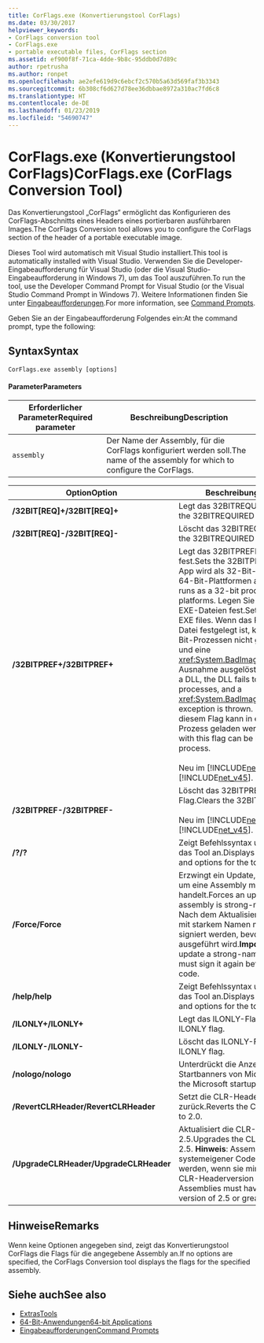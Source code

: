 ```yaml
---
title: CorFlags.exe (Konvertierungstool CorFlags)
ms.date: 03/30/2017
helpviewer_keywords:
- CorFlags conversion tool
- CorFlags.exe
- portable executable files, CorFlags section
ms.assetid: ef900f8f-71ca-4dde-9b8c-95ddb0d7d89c
author: rpetrusha
ms.author: ronpet
ms.openlocfilehash: ae2efe619d9c6ebcf2c570b5a63d569faf3b3343
ms.sourcegitcommit: 6b308cf6d627d78ee36dbbae8972a310ac7fd6c8
ms.translationtype: HT
ms.contentlocale: de-DE
ms.lasthandoff: 01/23/2019
ms.locfileid: "54690747"
---
```

# <a name="corflagsexe-corflags-conversion-tool"></a><span data-ttu-id="b4070-102">CorFlags.exe (Konvertierungstool CorFlags)</span><span class="sxs-lookup"><span data-stu-id="b4070-102">CorFlags.exe (CorFlags Conversion Tool)</span></span>
<span data-ttu-id="b4070-103">Das Konvertierungstool „CorFlags“ ermöglicht das Konfigurieren des CorFlags-Abschnitts eines Headers eines portierbaren ausführbaren Images.</span><span class="sxs-lookup"><span data-stu-id="b4070-103">The CorFlags Conversion tool allows you to configure the CorFlags section of the header of a portable executable image.</span></span>  
  
 <span data-ttu-id="b4070-104">Dieses Tool wird automatisch mit Visual Studio installiert.</span><span class="sxs-lookup"><span data-stu-id="b4070-104">This tool is automatically installed with Visual Studio.</span></span> <span data-ttu-id="b4070-105">Verwenden Sie die Developer-Eingabeaufforderung für Visual Studio (oder die Visual Studio-Eingabeaufforderung in Windows 7), um das Tool auszuführen.</span><span class="sxs-lookup"><span data-stu-id="b4070-105">To run the tool, use the Developer Command Prompt for Visual Studio (or the Visual Studio Command Prompt in Windows 7).</span></span> <span data-ttu-id="b4070-106">Weitere Informationen finden Sie unter [Eingabeaufforderungen](../../../docs/framework/tools/developer-command-prompt-for-vs.md).</span><span class="sxs-lookup"><span data-stu-id="b4070-106">For more information, see [Command Prompts](../../../docs/framework/tools/developer-command-prompt-for-vs.md).</span></span>  
  
 <span data-ttu-id="b4070-107">Geben Sie an der Eingabeaufforderung Folgendes ein:</span><span class="sxs-lookup"><span data-stu-id="b4070-107">At the command prompt, type the following:</span></span>  
  
## <a name="syntax"></a><span data-ttu-id="b4070-108">Syntax</span><span class="sxs-lookup"><span data-stu-id="b4070-108">Syntax</span></span>  
  
```  
CorFlags.exe assembly [options]  
```  
  
#### <a name="parameters"></a><span data-ttu-id="b4070-109">Parameter</span><span class="sxs-lookup"><span data-stu-id="b4070-109">Parameters</span></span>  
  
|<span data-ttu-id="b4070-110">Erforderlicher Parameter</span><span class="sxs-lookup"><span data-stu-id="b4070-110">Required parameter</span></span>|<span data-ttu-id="b4070-111">Beschreibung</span><span class="sxs-lookup"><span data-stu-id="b4070-111">Description</span></span>|  
|------------------------|-----------------|  
|`assembly`|<span data-ttu-id="b4070-112">Der Name der Assembly, für die CorFlags konfiguriert werden soll.</span><span class="sxs-lookup"><span data-stu-id="b4070-112">The name of the assembly for which to configure the CorFlags.</span></span>|  
  
|<span data-ttu-id="b4070-113">Option</span><span class="sxs-lookup"><span data-stu-id="b4070-113">Option</span></span>|<span data-ttu-id="b4070-114">Beschreibung</span><span class="sxs-lookup"><span data-stu-id="b4070-114">Description</span></span>|  
|------------|-----------------|  
|<span data-ttu-id="b4070-115">**/32BIT[REQ]+**</span><span class="sxs-lookup"><span data-stu-id="b4070-115">**/32BIT[REQ]+**</span></span>|<span data-ttu-id="b4070-116">Legt das 32BITREQUIRED-Flag fest.</span><span class="sxs-lookup"><span data-stu-id="b4070-116">Sets the 32BITREQUIRED flag.</span></span>|  
|<span data-ttu-id="b4070-117">**/32BIT[REQ]-**</span><span class="sxs-lookup"><span data-stu-id="b4070-117">**/32BIT[REQ]-**</span></span>|<span data-ttu-id="b4070-118">Löscht das 32BITREQUIRED-Flag.</span><span class="sxs-lookup"><span data-stu-id="b4070-118">Clears the 32BITREQUIRED flag.</span></span>|  
|<span data-ttu-id="b4070-119">**/32BITPREF+**</span><span class="sxs-lookup"><span data-stu-id="b4070-119">**/32BITPREF+**</span></span>|<span data-ttu-id="b4070-120">Legt das 32BITPREFERRED-Flag fest.</span><span class="sxs-lookup"><span data-stu-id="b4070-120">Sets the 32BITPREFERRED flag.</span></span> <span data-ttu-id="b4070-121">Die App wird als 32-Bit-Prozess sogar auf 64-Bit-Plattformen ausgeführt.</span><span class="sxs-lookup"><span data-stu-id="b4070-121">The app runs as a 32-bit process even on 64-bit platforms.</span></span> <span data-ttu-id="b4070-122">Legen Sie dieses Flag nur auf EXE-Dateien fest.</span><span class="sxs-lookup"><span data-stu-id="b4070-122">Set this flag only on EXE files.</span></span> <span data-ttu-id="b4070-123">Wenn das Flag auf eine DLL-Datei festgelegt ist, kann die DLL in 64-Bit-Prozessen nicht geladen werden und eine <xref:System.BadImageFormatException>-Ausnahme ausgelöst.</span><span class="sxs-lookup"><span data-stu-id="b4070-123">If the flag is set on a DLL, the DLL fails to load in 64-bit processes, and a <xref:System.BadImageFormatException> exception is thrown.</span></span> <span data-ttu-id="b4070-124">Eine EXE-Datei mit diesem Flag kann in einem 64-Bit-Prozess geladen werden.</span><span class="sxs-lookup"><span data-stu-id="b4070-124">An EXE file with this flag can be loaded into a 64-bit process.</span></span><br /><br /> <span data-ttu-id="b4070-125">Neu im [!INCLUDE[net_v45](../../../includes/net-v45-md.md)].</span><span class="sxs-lookup"><span data-stu-id="b4070-125">New in the [!INCLUDE[net_v45](../../../includes/net-v45-md.md)].</span></span>|  
|<span data-ttu-id="b4070-126">**/32BITPREF-**</span><span class="sxs-lookup"><span data-stu-id="b4070-126">**/32BITPREF-**</span></span>|<span data-ttu-id="b4070-127">Löscht das 32BITPREFERRED-Flag.</span><span class="sxs-lookup"><span data-stu-id="b4070-127">Clears the 32BITPREFERRED flag.</span></span><br /><br /> <span data-ttu-id="b4070-128">Neu im [!INCLUDE[net_v45](../../../includes/net-v45-md.md)].</span><span class="sxs-lookup"><span data-stu-id="b4070-128">New in the [!INCLUDE[net_v45](../../../includes/net-v45-md.md)].</span></span>|  
|<span data-ttu-id="b4070-129">**/?**</span><span class="sxs-lookup"><span data-stu-id="b4070-129">**/?**</span></span>|<span data-ttu-id="b4070-130">Zeigt Befehlssyntax und Optionen für das Tool an.</span><span class="sxs-lookup"><span data-stu-id="b4070-130">Displays command syntax and options for the tool.</span></span>|  
|<span data-ttu-id="b4070-131">**/Force**</span><span class="sxs-lookup"><span data-stu-id="b4070-131">**/Force**</span></span>|<span data-ttu-id="b4070-132">Erzwingt ein Update, auch wenn es sich um eine Assembly mit starkem Namen handelt.</span><span class="sxs-lookup"><span data-stu-id="b4070-132">Forces an update even if the assembly is strong-named.</span></span> <span data-ttu-id="b4070-133">**Wichtig:**  Nach dem Aktualisieren einer Assembly mit starkem Namen muss diese erneut signiert werden, bevor ihr Code ausgeführt wird.</span><span class="sxs-lookup"><span data-stu-id="b4070-133">**Important:**  If you update a strong-named assembly, you must sign it again before executing its code.</span></span>|  
|<span data-ttu-id="b4070-134">**/help**</span><span class="sxs-lookup"><span data-stu-id="b4070-134">**/help**</span></span>|<span data-ttu-id="b4070-135">Zeigt Befehlssyntax und Optionen für das Tool an.</span><span class="sxs-lookup"><span data-stu-id="b4070-135">Displays command syntax and options for the tool.</span></span>|  
|<span data-ttu-id="b4070-136">**/ILONLY+**</span><span class="sxs-lookup"><span data-stu-id="b4070-136">**/ILONLY+**</span></span>|<span data-ttu-id="b4070-137">Legt das ILONLY-Flag fest.</span><span class="sxs-lookup"><span data-stu-id="b4070-137">Sets the ILONLY flag.</span></span>|  
|<span data-ttu-id="b4070-138">**/ILONLY-**</span><span class="sxs-lookup"><span data-stu-id="b4070-138">**/ILONLY-**</span></span>|<span data-ttu-id="b4070-139">Löscht das ILONLY-Flag.</span><span class="sxs-lookup"><span data-stu-id="b4070-139">Clears the ILONLY flag.</span></span>|  
|<span data-ttu-id="b4070-140">**/nologo**</span><span class="sxs-lookup"><span data-stu-id="b4070-140">**/nologo**</span></span>|<span data-ttu-id="b4070-141">Unterdrückt die Anzeige des Startbanners von Microsoft.</span><span class="sxs-lookup"><span data-stu-id="b4070-141">Suppresses the Microsoft startup banner display.</span></span>|  
|<span data-ttu-id="b4070-142">**/RevertCLRHeader**</span><span class="sxs-lookup"><span data-stu-id="b4070-142">**/RevertCLRHeader**</span></span>|<span data-ttu-id="b4070-143">Setzt die CLR-Headerversion auf 2.0 zurück.</span><span class="sxs-lookup"><span data-stu-id="b4070-143">Reverts the CLR header version to 2.0.</span></span>|  
|<span data-ttu-id="b4070-144">**/UpgradeCLRHeader**</span><span class="sxs-lookup"><span data-stu-id="b4070-144">**/UpgradeCLRHeader**</span></span>|<span data-ttu-id="b4070-145">Aktualisiert die CLR-Headerversion auf 2.5.</span><span class="sxs-lookup"><span data-stu-id="b4070-145">Upgrades the CLR header version to 2.5.</span></span> <span data-ttu-id="b4070-146">**Hinweis**:  Assemblys können nur als systemeigener Code ausgeführt werden, wenn sie mindestens über die CLR-Headerversion 2.5 verfügen.</span><span class="sxs-lookup"><span data-stu-id="b4070-146">**Note:**  Assemblies must have a CLR header version of 2.5 or greater to run natively.</span></span>|  
  
## <a name="remarks"></a><span data-ttu-id="b4070-147">Hinweise</span><span class="sxs-lookup"><span data-stu-id="b4070-147">Remarks</span></span>  
 <span data-ttu-id="b4070-148">Wenn keine Optionen angegeben sind, zeigt das Konvertierungstool CorFlags die Flags für die angegebene Assembly an.</span><span class="sxs-lookup"><span data-stu-id="b4070-148">If no options are specified, the CorFlags Conversion tool displays the flags for the specified assembly.</span></span>  
  
## <a name="see-also"></a><span data-ttu-id="b4070-149">Siehe auch</span><span class="sxs-lookup"><span data-stu-id="b4070-149">See also</span></span>
- [<span data-ttu-id="b4070-150">Extras</span><span class="sxs-lookup"><span data-stu-id="b4070-150">Tools</span></span>](../../../docs/framework/tools/index.md)
- [<span data-ttu-id="b4070-151">64-Bit-Anwendungen</span><span class="sxs-lookup"><span data-stu-id="b4070-151">64-bit Applications</span></span>](../../../docs/framework/64-bit-apps.md)
- [<span data-ttu-id="b4070-152">Eingabeaufforderungen</span><span class="sxs-lookup"><span data-stu-id="b4070-152">Command Prompts</span></span>](../../../docs/framework/tools/developer-command-prompt-for-vs.md)
